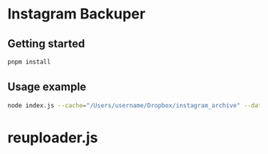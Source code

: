 # Instagram Backuper

## Getting started

```bash
pnpm install
```

## Usage example

```bash
node index.js --cache="/Users/username/Dropbox/instagram_archive" --dataset="./data.json" --destination="https://www.dropbox.com/home/instagram_archive"
```
# reuploader.js
